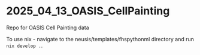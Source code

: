 # 2025_04_13_OASIS_CellPainting
Repo for OASIS Cell Painting data

To use nix - navigate to the neusis/templates/fhspythonml directory and run `nix develop .`. 
